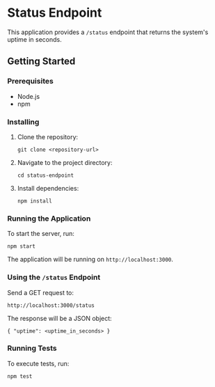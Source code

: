 # Status Endpoint

This application provides a `/status` endpoint that returns the system's uptime in seconds.

## Getting Started

### Prerequisites

- Node.js
- npm

### Installing

1. Clone the repository:
   ```
   git clone <repository-url>
   ```
2. Navigate to the project directory:
   ```
   cd status-endpoint
   ```
3. Install dependencies:
   ```
   npm install
   ```

### Running the Application

To start the server, run:
``` 
npm start 
```

The application will be running on `http://localhost:3000`.

### Using the `/status` Endpoint

Send a GET request to:
```
http://localhost:3000/status
```
The response will be a JSON object:
```
{ "uptime": <uptime_in_seconds> }
```

### Running Tests

To execute tests, run:
```
npm test
```
